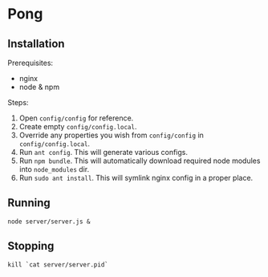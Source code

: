 Pong
====

Installation
------------

Prerequisites:
* nginx
* node & npm

Steps:

1. Open `config/config` for reference.
2. Create empty `config/config.local`.
3. Override any properties you wish from `config/config` in `config/config.local`.
4. Run `ant config`.
   This will generate various configs.
5. Run `npm bundle`.
   This will automatically download required node modules into `node_modules` dir.
6. Run `sudo ant install`.
   This will symlink nginx config in a proper place.
   
Running
-------

    node server/server.js &

Stopping
--------

    kill `cat server/server.pid`